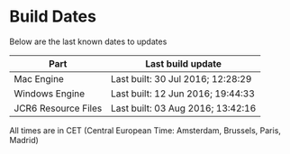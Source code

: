 # Build Dates

Below are the last known dates to updates

Part | Last build update
-----|-----
Mac Engine | Last built: 30 Jul 2016; 12:28:29
Windows Engine | Last built: 12 Jun 2016; 19:44:33
JCR6 Resource Files | Last built: 03 Aug 2016; 13:42:16
All times are in CET (Central European Time: Amsterdam, Brussels, Paris, Madrid)



